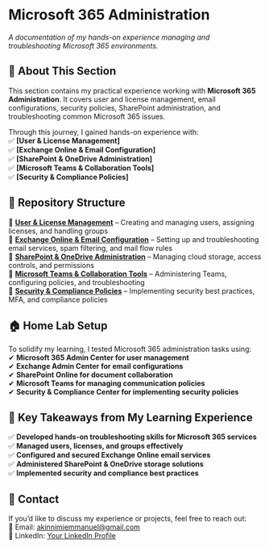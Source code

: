 # **Microsoft 365 Administration**  

_A documentation of my hands-on experience managing and troubleshooting Microsoft 365 environments._  

## **📌 About This Section**  
This section contains my practical experience working with **Microsoft 365 Administration**. It covers user and license management, email configurations, security policies, SharePoint administration, and troubleshooting common Microsoft 365 issues.  

Through this journey, I gained hands-on experience with:  
✅ **[User & License Management]**  
✅ **[Exchange Online & Email Configuration]**  
✅ **[SharePoint & OneDrive Administration]**  
✅ **[Microsoft Teams & Collaboration Tools]**  
✅ **[Security & Compliance Policies]**  

## **📂 Repository Structure**  

📁 **[User & License Management](User-License-Management/user-management.md)** – Creating and managing users, assigning licenses, and handling groups  
📁 **[Exchange Online & Email Configuration](Exchange-Online/exchange-setup.md)** – Setting up and troubleshooting email services, spam filtering, and mail flow rules  
📁 **[SharePoint & OneDrive Administration](SharePoint-OneDrive/sharepoint-config.md)** – Managing cloud storage, access controls, and permissions  
📁 **[Microsoft Teams & Collaboration Tools](Teams-Collaboration/teams-admin.md)**  – Administering Teams, configuring policies, and troubleshooting  
📁 **[Security & Compliance Policies](Security-Compliance/security-policies.md)** – Implementing security best practices, MFA, and compliance policies  

## **🏠 Home Lab Setup**  
To solidify my learning, I tested Microsoft 365 administration tasks using:  
✔ **Microsoft 365 Admin Center for user management**  
✔ **Exchange Admin Center for email configurations**  
✔ **SharePoint Online for document collaboration**  
✔ **Microsoft Teams for managing communication policies**  
✔ **Security & Compliance Center for implementing security policies**  

## **📌 Key Takeaways from My Learning Experience**  
✅ **Developed hands-on troubleshooting skills for Microsoft 365 services**  
✅ **Managed users, licenses, and groups effectively**  
✅ **Configured and secured Exchange Online email services**  
✅ **Administered SharePoint & OneDrive storage solutions**  
✅ **Implemented security and compliance best practices**  

## **📩 Contact**  
If you’d like to discuss my experience or projects, feel free to reach out:  
📧 Email: akinnimiemmanuel@gmail.com  
💼 LinkedIn: [Your LinkedIn Profile](https://linkedin.com/in/yourprofile)  
